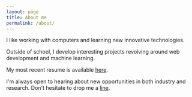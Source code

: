 ```yaml
---
layout: page
title: About me
permalink: /about/
---
```


I like working with computers and learning new innovative technologies.

Outside of school, I develop interesting projects revolving around web development and machine learning.

My most recent resume is available [here](https://drive.google.com/file/d/1ptHryTbg4l7M7wmwU_Osvvu6M9Y2MI4M/view?usp=sharing).     

I'm always open to hearing about new opportunities in both industry and research. Don't hesitate to drop me a [line](mailto:armansidhu3@gmail.com).
